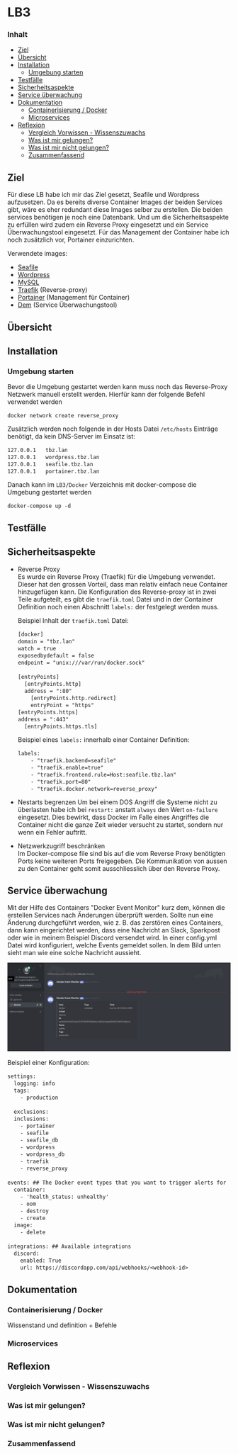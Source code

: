 # LB3 <!-- omit in toc -->
### Inhalt <!-- omit in toc -->
- [Ziel](#Ziel)
- [Übersicht](#%C3%9Cbersicht)
- [Installation](#Installation)
  - [Umgebung starten](#Umgebung-starten)
- [Testfälle](#Testf%C3%A4lle)
- [Sicherheitsaspekte](#Sicherheitsaspekte)
- [Service überwachung](#Service-%C3%BCberwachung)
- [Dokumentation](#Dokumentation)
  - [Containerisierung / Docker](#Containerisierung--Docker)
  - [Microservices](#Microservices)
- [Reflexion](#Reflexion)
  - [Vergleich Vorwissen - Wissenszuwachs](#Vergleich-Vorwissen---Wissenszuwachs)
  - [Was ist mir gelungen?](#Was-ist-mir-gelungen)
  - [Was ist mir nicht gelungen?](#Was-ist-mir-nicht-gelungen)
  - [Zusammenfassend](#Zusammenfassend)

## Ziel
Für diese LB habe ich mir das Ziel gesetzt, Seafile und Wordpress aufzusetzen. Da es bereits diverse Container Images der beiden Services gibt, wäre es eher redundant diese Images selber zu erstellen. Die beiden services benötigen je noch eine Datenbank. Und um die Sicherheitsaspekte zu erfüllen wird zudem ein Reverse Proxy eingesetzt und ein Service Überwachungstool eingesetzt. Für das Management der Container habe ich noch zusätzlich vor, Portainer einzurichten.

Verwendete images:
- [Seafile](https://hub.docker.com/r/seafileltd/seafile-mc)
- [Wordpress](https://hub.docker.com/_/wordpress)
- [MySQL](https://hub.docker.com/_/mysql)
- [Traefik](https://hub.docker.com/_/traefik) (Reverse-proxy)
- [Portainer](https://hub.docker.com/r/portainer/portainer) (Management für Container)
- [Dem](https://hub.docker.com/r/quaide/dem) (Service Überwachungstool)

## Übersicht

## Installation

### Umgebung starten
Bevor die Umgebung gestartet werden kann muss noch das Reverse-Proxy Netzwerk manuell erstellt werden. Hierfür kann der folgende Befehl verwendet werden
```
docker network create reverse_proxy
```
Zusätzlich werden noch folgende in der Hosts Datei `/etc/hosts` Einträge benötigt, da kein DNS-Server im Einsatz ist:
```
127.0.0.1   tbz.lan
127.0.0.1   wordpress.tbz.lan
127.0.0.1   seafile.tbz.lan
127.0.0.1   portainer.tbz.lan
```
Danach kann im `LB3/Docker` Verzeichnis mit docker-compose die Umgebung gestartet werden
```
docker-compose up -d
```
## Testfälle

## Sicherheitsaspekte
- Reverse Proxy  
  Es wurde ein Reverse Proxy (Traefik) für die Umgebung verwendet. Dieser hat den grossen Vorteil, dass man relativ einfach neue Container hinzugefügen kann. Die Konfiguration des Reverse-proxy ist in zwei Teile aufgeteilt, es gibt die `traefik.toml` Datei und in der Container Definition noch einen Abschnitt `labels:` der festgelegt werden muss.  

  Beispiel Inhalt der `traefik.toml` Datei:
  ```
  [docker]
  domain = "tbz.lan"
  watch = true
  exposedbydefault = false
  endpoint = "unix:///var/run/docker.sock"

  [entryPoints]
    [entryPoints.http]
    address = ":80"
      [entryPoints.http.redirect]
      entryPoint = "https"
  [entryPoints.https]
  address = ":443"
    [entryPoints.https.tls]
  ```

  Beispiel eines `labels:` innerhalb einer Container Definition:
  ```
  labels:
      - "traefik.backend=seafile"
      - "traefik.enable=true"
      - "traefik.frontend.rule=Host:seafile.tbz.lan"
      - "traefik.port=80"
      - "traefik.docker.network=reverse_proxy"
  ```
- Nestarts begrenzen
  Um bei einem DOS Angriff die Systeme nicht zu überlasten habe ich bei `restart:` anstatt `always` den Wert `on-failure` eingesetzt. Dies bewirkt, dass Docker im Falle eines Angriffes die Container nicht die ganze Zeit wieder versucht zu startet, sondern nur wenn ein Fehler auftritt.

- Netzwerkzugriff beschränken  
  Im Docker-compose file sind bis auf die vom Reverse Proxy benötigten Ports keine weiteren Ports freigegeben. Die Kommunikation von aussen zu den Container geht somit ausschliesslich über den Reverse Proxy.
## Service überwachung
Mit der Hilfe des Containers "Docker Event Monitor" kurz dem, können die erstellen Services nach Änderungen überprüft werden. Sollte nun eine Änderung durchgeführt werden, wie z. B. das zerstören eines Containers, dann kann eingerichtet werden, dass eine Nachricht an Slack, Sparkpost oder wie in meinem Beispiel Discord versendet wird. In einer config.yml Datei wird konfiguriert, welche Events gemeldet sollen. In dem Bild unten sieht man wie eine solche Nachricht aussieht.

![Docker Event Monitor in Discord ](../images/discord-dem.png "Docker Event Monitor in Discord")

Beispiel einer Konfiguration:
```
settings:
  logging: info 
  tags:
    - production

  exclusions:
  inclusions: 
    - portainer
    - seafile
    - seafile_db
    - wordpress
    - wordpress_db
    - traefik
    - reverse_proxy

events: ## The Docker event types that you want to trigger alerts for
  container: 
    - 'health_status: unhealthy'
    - oom
    - destroy
    - create
  image: 
    - delete

integrations: ## Available integrations  
  discord:
    enabled: True
    url: https://discordapp.com/api/webhooks/<webhook-id>
```

## Dokumentation

### Containerisierung / Docker
Wissenstand und definition + Befehle

### Microservices

## Reflexion
### Vergleich Vorwissen - Wissenszuwachs

### Was ist mir gelungen?

### Was ist mir nicht gelungen?

### Zusammenfassend